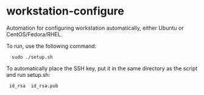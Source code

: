 # workstation-configure

Automation for configuring workstation automatically, either Ubuntu or CentOS/Fedora/RHEL.

To run, use the following command: 
```
  sudo ./setup.sh
```

To automatically place the SSH key, put it in the same directory as the script and run setup.sh:
``` 
 id_rsa  id_rsa.pub
```

